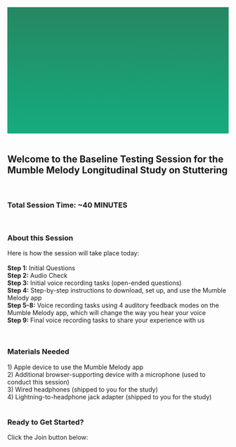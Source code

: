<section style="height: 30vw; min-height: 15rem;
      background: linear-gradient(#268762, #15ac7f)">
        <div style="
          height: 30vw;
          min-height: 15rem;
          background-image: url(https://raw.githubusercontent.com/alishakodibagkar/MumbleMelody_Longitudinal_Baseline/master/protocol/baseline.png);
          background-position: center;
          background-size: contain;
          background-repeat: no-repeat">
        </div>
      </section>
      <br>


<section>
<div class="container-fluid">
  <h2>Welcome to the Baseline Testing Session for the Mumble Melody Longitudinal Study on Stuttering</h2>
</div>
</section>

<section>
  <div class="text" style="padding-top: 1rem">
    <h3>Total Session Time: ~40 MINUTES</h3>
  </div>
</div>


<section>
  <div class="text" style="padding-top: 1rem">
    <h3>About this Session</h3>
    <p>Here is how the session will take place today:<br>
<br><b>Step 1:</b> Initial Questions
<br><b>Step 2:</b> Audio Check
<br><b>Step 3:</b> Initial voice recording tasks (open-ended questions)
<br><b>Step 4:</b> Step-by-step instructions to download, set up, and use the Mumble Melody app
<br><b>Step 5-8:</b> Voice recording tasks using 4 auditory feedback modes on the Mumble Melody app, which will change the way you hear your voice
<br><b>Step 9:</b> Final voice recording tasks to share your experience with us
    </p>
  </div>
</div>
</section>

<section>
  <div class="text" style="padding-top: 1rem">
    <h3>Materials Needed</h3>
        1) Apple device to use the Mumble Melody app
     <br>2) Additional browser-supporting device with a microphone (used to conduct this session)
    <br>3) Wired headphones (shipped to you for the study)
    <br>4) Lightning-to-headphone jack adapter (shipped to you for the study)
  </div>
</div>
</section>

<section>
  <div class="text" style="padding-top: 1rem">
    <h3>Ready to Get Started?</h3>
    <p>Click the Join button below:
    </p>
  </div>
</div>
</section>

